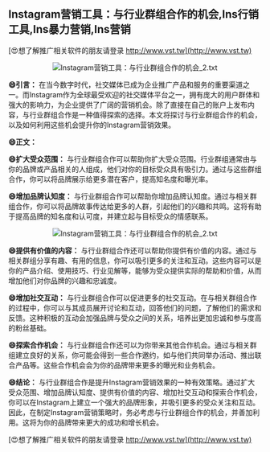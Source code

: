 ## **Instagram营销工具：与行业群组合作的机会,Ins行销工具,Ins暴力营销,Ins营销**

[😍想了解推广相关软件的朋友请登录 http://www.vst.tw](http://www.vst.tw)

 <center><img src="https://vst.tw/MP4/tuiguang/png/1.png" alt="Instagram营销工具：与行业群组合作的机会_2.txt"></center>

**😄引言：**
在当今数字时代，社交媒体已成为企业推广产品和服务的重要渠道之一。而Instagram作为全球最受欢迎的社交媒体平台之一，拥有庞大的用户群体和强大的影响力，为企业提供了广阔的营销机会。除了直接在自己的账户上发布内容，与行业群组合作是一种值得探索的选择。本文将探讨与行业群组合作的机会，以及如何利用这些机会提升你的Instagram营销效果。

**😄正文：**

**😄扩大受众范围：**
与行业群组合作可以帮助你扩大受众范围。行业群组通常由与你的品牌或产品相关的人组成，他们对你的目标受众具有吸引力。通过与这些群组合作，你可以将品牌展示给更多潜在客户，提高知名度和曝光率。

**😄增加品牌认知度：**
与行业群组合作可以帮助你增加品牌认知度。通过与相关群组合作，你可以将品牌故事传达给更多的人群，引起他们的兴趣和共鸣。这将有助于提高品牌的知名度和认可度，并建立起与目标受众的情感联系。

 <center><img src="https://vst.tw/MP4/tuiguang/png/6.png" alt="Instagram营销工具：与行业群组合作的机会_2.txt"></center>

**😄提供有价值的内容：**
与行业群组合作还可以帮助你提供有价值的内容。通过与相关群组分享有趣、有用的信息，你可以吸引更多的关注和互动。这些内容可以是你的产品介绍、使用技巧、行业见解等，能够为受众提供实际的帮助和价值，从而增加他们对你品牌的兴趣和忠诚度。

**😄增加社交互动：**
与行业群组合作可以促进更多的社交互动。在与相关群组合作的过程中，你可以与其成员展开讨论和互动，回答他们的问题，了解他们的需求和反馈。这种积极的互动会加强品牌与受众之间的关系，培养出更加忠诚和参与度高的粉丝基础。

**😄探索合作机会：**
与行业群组合作还可以为你带来其他合作机会。通过与相关群组建立良好的关系，你可能会得到一些合作邀约，如与他们共同举办活动、推出联合产品等。这些合作机会会为你的品牌带来更多的曝光和业务机会。

**😄结论：**
与行业群组合作是提升Instagram营销效果的一种有效策略。通过扩大受众范围、增加品牌认知度、提供有价值的内容、增加社交互动和探索合作机会，你可以在Instagram上建立一个强大的品牌形象，并吸引更多的受众关注和互动。因此，在制定Instagram营销策略时，务必考虑与行业群组合作的机会，并善加利用。这将为你的品牌带来更大的成功和增长机会。

[😍想了解推广相关软件的朋友请登录 http://www.vst.tw](http://www.vst.tw)



